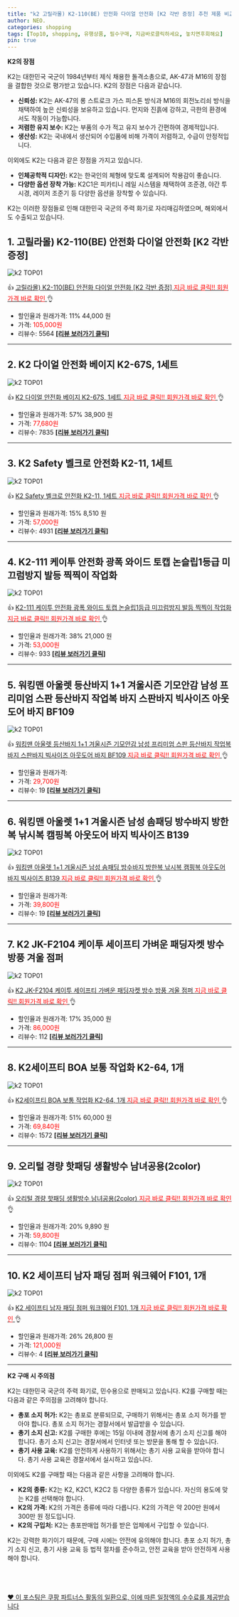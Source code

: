 ```yaml
---
title: "k2 고릴라몰) K2-110(BE) 안전화 다이얼 안전화 [K2 각반 증정] 추천 제품 비교 최저 가격 비교 장점 구매가이드"
author: NEO.
categories: shopping
tags: [Top10, shopping, 유행상품, 필수구매, 지금바로클릭하세요, 놓치면후회해요]
pin: true
---
```

**K2의 장점**

K2는 대한민국 국군이 1984년부터 제식 채용한 돌격소총으로, AK-47과 M16의 장점을 결합한 것으로 평가받고 있습니다. K2의 장점은 다음과 같습니다.

* **신뢰성:** K2는 AK-47의 롱 스트로크 가스 피스톤 방식과 M16의 회전노리쇠 방식을 채택하여 높은 신뢰성을 보유하고 있습니다. 먼지와 진흙에 강하고, 극한의 환경에서도 작동이 가능합니다.
* **저렴한 유지 보수:** K2는 부품의 수가 적고 유지 보수가 간편하여 경제적입니다.
* **생산성:** K2는 국내에서 생산되어 수입품에 비해 가격이 저렴하고, 수급이 안정적입니다.

이외에도 K2는 다음과 같은 장점을 가지고 있습니다.

* **인체공학적 디자인:** K2는 한국인의 체형에 맞도록 설계되어 착용감이 좋습니다.
* **다양한 옵션 장착 가능:** K2C1은 피카티니 레일 시스템을 채택하여 조준경, 야간 투시경, 레이저 조준기 등 다양한 옵션을 장착할 수 있습니다.

K2는 이러한 장점들로 인해 대한민국 국군의 주력 화기로 자리매김하였으며, 해외에서도 수출되고 있습니다.

   

## 1. 고릴라몰) K2-110(BE) 안전화 다이얼 안전화 [K2 각반 증정]

![k2 TOP01](https://thumbnail10.coupangcdn.com/thumbnails/remote/490x490ex/image/vendor_inventory/d9d4/86d67b69a53c7f8cd053068f3d7654c8fe25e8bccab3cea830fbec7b620e.jpg)


👍 [고릴라몰) K2-110(BE) 안전화 다이얼 안전화 [K2 각반 증정] <font color=red> 지금 바로 클릭!! 회원가격 바로 확인 </font> ](https://link.coupang.com/re/AFFSDP?lptag=AF3617701&subid=GithubCoopas&pageKey=6893685469&traceid=V0-153&itemId=16557134067&vendorItemId=83743398183) 👌 


- 할인율과 원래가격: 11%  44,000   원
- 가격: <span style='color:red'>105,000원</span>
- 리뷰수: 5564  [**[리뷰 보러가기 클릭]**](https://link.coupang.com/re/AFFSDP?lptag=AF3617701&subid=GithubCoopas&pageKey=6893685469&traceid=V0-153&itemId=16557134067&vendorItemId=83743398183)

---


   

## 2. K2 다이얼 안전화 베이지 K2-67S, 1세트

![k2 TOP01](https://thumbnail6.coupangcdn.com/thumbnails/remote/490x490ex/image/retail/images/2023/03/10/15/2/c26217bf-5fc5-4591-9b7a-db48b4ca1b95.jpg)


👍 [K2 다이얼 안전화 베이지 K2-67S, 1세트 <font color=red> 지금 바로 클릭!! 회원가격 바로 확인 </font> ](https://link.coupang.com/re/AFFSDP?lptag=AF3617701&subid=GithubCoopas&pageKey=7188479078&traceid=V0-153&itemId=18144221260&vendorItemId=85294616352) 👌 


- 할인율과 원래가격: 57%  38,900   원
- 가격: <span style='color:red'>77,680원</span>
- 리뷰수: 7835  [**[리뷰 보러가기 클릭]**](https://link.coupang.com/re/AFFSDP?lptag=AF3617701&subid=GithubCoopas&pageKey=7188479078&traceid=V0-153&itemId=18144221260&vendorItemId=85294616352)

---


   

## 3. K2 Safety 벨크로 안전화 K2-11, 1세트

![k2 TOP01](https://thumbnail7.coupangcdn.com/thumbnails/remote/490x490ex/image/vendor_inventory/d49d/7c1ed01639d3ccb5e37435177315832c183789a6c611d20639bb4fd7dcba.png)


👍 [K2 Safety 벨크로 안전화 K2-11, 1세트 <font color=red> 지금 바로 클릭!! 회원가격 바로 확인 </font> ](https://link.coupang.com/re/AFFSDP?lptag=AF3617701&subid=GithubCoopas&pageKey=67527660&traceid=V0-153&itemId=225825828&vendorItemId=85530057188) 👌 


- 할인율과 원래가격: 15%  8,510   원
- 가격: <span style='color:red'>57,000원</span>
- 리뷰수: 4931  [**[리뷰 보러가기 클릭]**](https://link.coupang.com/re/AFFSDP?lptag=AF3617701&subid=GithubCoopas&pageKey=67527660&traceid=V0-153&itemId=225825828&vendorItemId=85530057188)

---


   

## 4. K2-111 케이투 안전화 광폭 와이드 토캡 논슬립1등급 미끄럼방지 발등 찍찍이 작업화

![k2 TOP01](https://thumbnail8.coupangcdn.com/thumbnails/remote/490x490ex/image/vendor_inventory/b349/e04eaf4fd1e596eb7bc2b8922d8f0d6a68ce333a998bdf22bdc624df31e1.jpg)


👍 [K2-111 케이투 안전화 광폭 와이드 토캡 논슬립1등급 미끄럼방지 발등 찍찍이 작업화 <font color=red> 지금 바로 클릭!! 회원가격 바로 확인 </font> ](https://link.coupang.com/re/AFFSDP?lptag=AF3617701&subid=GithubCoopas&pageKey=6249293228&traceid=V0-153&itemId=12658472601&vendorItemId=81101706443) 👌 


- 할인율과 원래가격: 38%  21,000   원
- 가격: <span style='color:red'>53,000원</span>
- 리뷰수: 933  [**[리뷰 보러가기 클릭]**](https://link.coupang.com/re/AFFSDP?lptag=AF3617701&subid=GithubCoopas&pageKey=6249293228&traceid=V0-153&itemId=12658472601&vendorItemId=81101706443)

---


   

## 5. 워킹맨 아울렛 등산바지 1+1 겨울시즌 기모안감 남성 프리미엄 스판 등산바지 작업복 바지 스판바지 빅사이즈 아웃도어 바지 BF109

![k2 TOP01](https://thumbnail9.coupangcdn.com/thumbnails/remote/490x490ex/image/vendor_inventory/0b61/c008c0e37d50876d19bc88398f625b52bfd2d56c8cd6e08a6176b110c2da.jpg)


👍 [워킹맨 아울렛 등산바지 1+1 겨울시즌 기모안감 남성 프리미엄 스판 등산바지 작업복 바지 스판바지 빅사이즈 아웃도어 바지 BF109 <font color=red> 지금 바로 클릭!! 회원가격 바로 확인 </font> ](https://link.coupang.com/re/AFFSDP?lptag=AF3617701&subid=GithubCoopas&pageKey=7650171121&traceid=V0-153&itemId=20353051643&vendorItemId=74753275698) 👌 


- 할인율과 원래가격: 
- 가격: <span style='color:red'>29,700원</span>
- 리뷰수: 19  [**[리뷰 보러가기 클릭]**](https://link.coupang.com/re/AFFSDP?lptag=AF3617701&subid=GithubCoopas&pageKey=7650171121&traceid=V0-153&itemId=20353051643&vendorItemId=74753275698)

---


   

## 6. 워킹맨 아울렛 1+1 겨울시즌 남성 솜패딩 방수바지 방한복 낚시복 캠핑복 아웃도어 바지 빅사이즈 B139

![k2 TOP01](https://thumbnail8.coupangcdn.com/thumbnails/remote/490x490ex/image/vendor_inventory/504c/dab5fbce3072ced6558cafdd7ca593c0e0c06cd48652799dcd02c609f517.jpg)


👍 [워킹맨 아울렛 1+1 겨울시즌 남성 솜패딩 방수바지 방한복 낚시복 캠핑복 아웃도어 바지 빅사이즈 B139 <font color=red> 지금 바로 클릭!! 회원가격 바로 확인 </font> ](https://link.coupang.com/re/AFFSDP?lptag=AF3617701&subid=GithubCoopas&pageKey=7672205892&traceid=V0-153&itemId=20469858661&vendorItemId=79253299939) 👌 


- 할인율과 원래가격: 
- 가격: <span style='color:red'>39,800원</span>
- 리뷰수: 19  [**[리뷰 보러가기 클릭]**](https://link.coupang.com/re/AFFSDP?lptag=AF3617701&subid=GithubCoopas&pageKey=7672205892&traceid=V0-153&itemId=20469858661&vendorItemId=79253299939)

---


   

## 7. K2 JK-F2104 케이투 세이프티 가벼운 패딩자켓 방수 방풍 겨울 점퍼

![k2 TOP01](https://thumbnail9.coupangcdn.com/thumbnails/remote/490x490ex/image/vendor_inventory/29d8/2757afe71b3de957d027e6299d195bb26b082accfd4f2a09bbbccb5f428e.png)


👍 [K2 JK-F2104 케이투 세이프티 가벼운 패딩자켓 방수 방풍 겨울 점퍼 <font color=red> 지금 바로 클릭!! 회원가격 바로 확인 </font> ](https://link.coupang.com/re/AFFSDP?lptag=AF3617701&subid=GithubCoopas&pageKey=7419763020&traceid=V0-153&itemId=19244526328&vendorItemId=86360665677) 👌 


- 할인율과 원래가격: 17%  35,000   원
- 가격: <span style='color:red'>86,000원</span>
- 리뷰수: 112  [**[리뷰 보러가기 클릭]**](https://link.coupang.com/re/AFFSDP?lptag=AF3617701&subid=GithubCoopas&pageKey=7419763020&traceid=V0-153&itemId=19244526328&vendorItemId=86360665677)

---


   

## 8. K2세이프티 BOA 보통 작업화 K2-64, 1개

![k2 TOP01](https://thumbnail10.coupangcdn.com/thumbnails/remote/490x490ex/image/retail/images/2023/05/04/11/7/1303e07d-5453-4934-b4c3-23ab6b33dfa6.png)


👍 [K2세이프티 BOA 보통 작업화 K2-64, 1개 <font color=red> 지금 바로 클릭!! 회원가격 바로 확인 </font> ](https://link.coupang.com/re/AFFSDP?lptag=AF3617701&subid=GithubCoopas&pageKey=7312713426&traceid=V0-153&itemId=18737724534&vendorItemId=85870077555) 👌 


- 할인율과 원래가격: 51%  60,000   원
- 가격: <span style='color:red'>69,840원</span>
- 리뷰수: 1572  [**[리뷰 보러가기 클릭]**](https://link.coupang.com/re/AFFSDP?lptag=AF3617701&subid=GithubCoopas&pageKey=7312713426&traceid=V0-153&itemId=18737724534&vendorItemId=85870077555)

---


   

## 9. 오리털 경량 핫패딩 생활방수 남녀공용(2color)

![k2 TOP01](https://thumbnail9.coupangcdn.com/thumbnails/remote/490x490ex/image/vendor_inventory/eeeb/6fbf0f9b5bc3147270bf36ae90f1fc7a0f294ca287a4ceb4db3bfc35aa6c.png)


👍 [오리털 경량 핫패딩 생활방수 남녀공용(2color) <font color=red> 지금 바로 클릭!! 회원가격 바로 확인 </font> ](https://link.coupang.com/re/AFFSDP?lptag=AF3617701&subid=GithubCoopas&pageKey=7664757776&traceid=V0-153&itemId=20429568432&vendorItemId=87510726708) 👌 


- 할인율과 원래가격: 20%  9,890   원
- 가격: <span style='color:red'>59,800원</span>
- 리뷰수: 1104  [**[리뷰 보러가기 클릭]**](https://link.coupang.com/re/AFFSDP?lptag=AF3617701&subid=GithubCoopas&pageKey=7664757776&traceid=V0-153&itemId=20429568432&vendorItemId=87510726708)

---


   

## 10. K2 세이프티 남자 패딩 점퍼 워크웨어 F101, 1개

![k2 TOP01](https://thumbnail9.coupangcdn.com/thumbnails/remote/490x490ex/image/vendor_inventory/df92/52283b7f389a1b27465c83cd37108d46ea1e76006eb90312c2022440e77e.jpg)


👍 [K2 세이프티 남자 패딩 점퍼 워크웨어 F101, 1개 <font color=red> 지금 바로 클릭!! 회원가격 바로 확인 </font> ](https://link.coupang.com/re/AFFSDP?lptag=AF3617701&subid=GithubCoopas&pageKey=7620871797&traceid=V0-153&itemId=20204676330&vendorItemId=83945940801) 👌 


- 할인율과 원래가격: 26%  26,800   원
- 가격: <span style='color:red'>121,000원</span>
- 리뷰수: 4  [**[리뷰 보러가기 클릭]**](https://link.coupang.com/re/AFFSDP?lptag=AF3617701&subid=GithubCoopas&pageKey=7620871797&traceid=V0-153&itemId=20204676330&vendorItemId=83945940801)

---
**K2 구매 시 주의점**

K2는 대한민국 국군의 주력 화기로, 민수용으로 판매되고 있습니다. K2를 구매할 때는 다음과 같은 주의점을 고려해야 합니다.

* **총포 소지 허가:** K2는 총포로 분류되므로, 구매하기 위해서는 총포 소지 허가를 받아야 합니다. 총포 소지 허가는 경찰서에서 발급받을 수 있습니다.
* **총기 소지 신고:** K2를 구매한 후에는 15일 이내에 경찰서에 총기 소지 신고를 해야 합니다. 총기 소지 신고는 경찰서에서 인터넷 또는 방문을 통해 할 수 있습니다.
* **총기 사용 교육:** K2를 안전하게 사용하기 위해서는 총기 사용 교육을 받아야 합니다. 총기 사용 교육은 경찰서에서 실시하고 있습니다.

이외에도 K2를 구매할 때는 다음과 같은 사항을 고려해야 합니다.

* **K2의 종류:** K2는 K2, K2C1, K2C2 등 다양한 종류가 있습니다. 자신의 용도에 맞는 K2를 선택해야 합니다.
* **K2의 가격:** K2의 가격은 종류에 따라 다릅니다. K2의 가격은 약 200만 원에서 300만 원 정도입니다.
* **K2의 구입처:** K2는 총포판매업 허가를 받은 업체에서 구입할 수 있습니다.

K2는 강력한 화기이기 때문에, 구매 시에는 안전에 유의해야 합니다. 총포 소지 허가, 총기 소지 신고, 총기 사용 교육 등 법적 절차를 준수하고, 안전 교육을 받아 안전하게 사용해야 합니다.<br><br><br><br><br> [ ❤  이 포스팅은 쿠팡 파트너스 활동의 일환으로, 이에 따른 일정액의 수수료를 제공받습니다](https://link.coupang.com/a/bcEFyh)